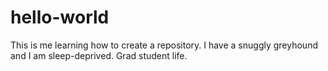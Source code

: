 # hello-world
This is me learning how to create a repository. 
I have a snuggly greyhound and I am sleep-deprived. Grad student life.
